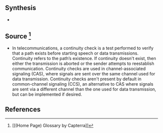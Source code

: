 ## Synthesis
- 
## Source [^1]
- In telecommunications, a continuity check is a test performed to verify that a path exists before starting speech or data transmissions. Continuity refers to the path’s existence. If continuity doesn't exist, then either the transmission is aborted or the sender attempts to reestablish communication. Continuity checks are used in channel-associated signaling (CAS), where signals are sent over the same channel used for data transmission. Continuity checks aren't present by default in common-channel signaling (CCS), an alternative to CAS where signals are sent via a different channel than the one used for data transmission, but can be implemented if desired.
## References

[^1]: [[(Home Page) Glossary by Capterra]]